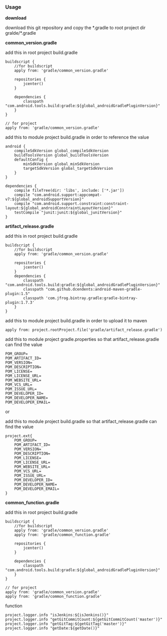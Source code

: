 
### Usage

**download**

download this git repository and copy the \*.gradle to root project dir gralde/\*.gradle

**common_version.gradle**

add this in root project build.gradle

```
buildscript {
    //for buildscript
    apply from: 'gradle/common_version.gradle'

    repositories {
        jcenter()
    }

    dependencies {
        classpath "com.android.tools.build:gradle:${global_androidGradlePluginVersion}"
    }
}

// for project
apply from: 'gradle/common_version.gradle'
```

add this to module project build.gradle in order to reference the value  

```
android {
    compileSdkVersion global_compileSdkVersion
    buildToolsVersion global_buildToolsVersion
    defaultConfig {
        minSdkVersion global_minSdkVersion
        targetSdkVersion global_targetSdkVersion
    }
}

dependencies {
    compile fileTree(dir: 'libs', include: ['*.jar'])
    compile "com.android.support:appcompat-v7:${global_androidSupportVersion}"
    compile "com.android.support.constraint:constraint-layout:${global_androidConstraintLayoutVersion}"
    testCompile "junit:junit:${global_junitVersion}"
}
```

**artifact_release.gradle**

add this in root project build.gradle

```
buildscript {
    //for buildscript
    apply from: 'gradle/common_version.gradle'

    repositories {
        jcenter()
    }
    dependencies {
        classpath "com.android.tools.build:gradle:${global_androidGradlePluginVersion}"
        classpath "com.github.dcendents:android-maven-gradle-plugin:1.5"
        classpath 'com.jfrog.bintray.gradle:gradle-bintray-plugin:1.7.3'
    }
}

```

add this to module project build.gradle in order to upload it to maven

```
apply from: project.rootProject.file('gradle/artifact_release.gradle')
```


add this to module project gradle.properties so that artifact_release.gradle can find the value

```
POM_GROUP=
POM_ARTIFACT_ID=
POM_VERSION=
POM_DESCRIPTION=
POM_LICENSE=
POM_LICENSE_URL=
POM_WEBSITE_URL=
POM_VCS_URL=
POM_ISSUE_URL=
POM_DEVELOPER_ID=
POM_DEVELOPER_NAME=
POM_DEVELOPER_EMAIL=
```

or

add this to module project build.gradle so that artifact_release.gradle can find the value

```
project.ext{
	POM_GROUP=
	POM_ARTIFACT_ID=
	POM_VERSION=
	POM_DESCRIPTION=
	POM_LICENSE=
	POM_LICENSE_URL=
	POM_WEBSITE_URL=
	POM_VCS_URL=
	POM_ISSUE_URL=
	POM_DEVELOPER_ID=
	POM_DEVELOPER_NAME=
	POM_DEVELOPER_EMAIL=
}
```

**common_function.gradle**

add this in root project build.gradle

```
buildscript {
    //for buildscript
    apply from: 'gradle/common_version.gradle'
    apply from: 'gradle/common_function.gradle'

    repositories {
        jcenter()
    }

    dependencies {
        classpath "com.android.tools.build:gradle:${global_androidGradlePluginVersion}"
    }
}

// for project
apply from: 'gradle/common_version.gradle'
apply from: 'gradle/common_function.gradle'
```

function

```
project.logger.info "isJenkins:${isJenkins()}"
project.logger.info "getGitCommitCount:${getGitCommitCount('master')}"
project.logger.info "getGitTag:${getGitTag('master')}"
project.logger.info "getDate:${getDate()}"
```
